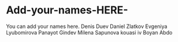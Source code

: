 # Add-your-names-HERE-
You can add your names here.
Denis Duev
Daniel Zlatkov
Evgeniya Lyubomirova
Panayot Gindev
Milena Sapunova
kouasi iv
Boyan Abdo

